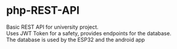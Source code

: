 # php-REST-API
Basic REST API for university project. \
Uses JWT Token for a safety, provides endpoints for the database. \
The database is used by the ESP32 and the android app
